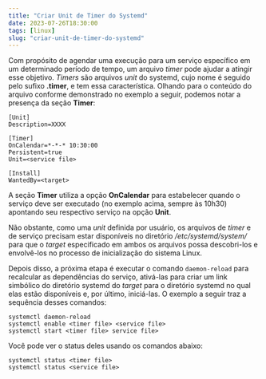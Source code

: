 ```yaml
---
title: "Criar Unit de Timer do Systemd"
date: 2023-07-26T18:30:00
tags: [linux]
slug: "criar-unit-de-timer-do-systemd"
---
```


Com propósito de agendar uma execução para um serviço específico em um determinado período de tempo, um arquivo _timer_ pode ajudar a atingir esse objetivo. _Timers_ são arquivos _unit_ do systemd, cujo nome é seguido pelo sufixo __.timer__, e tem essa característica. Olhando para o conteúdo do arquivo conforme demonstrado no exemplo a seguir, podemos notar a presença da seção __Timer__:

```shell
[Unit]
Description=XXXX

[Timer]
OnCalendar=*-*-* 10:30:00
Persistent=true
Unit=<service file>

[Install]
WantedBy=<target>
```

A seção __Timer__ utiliza a opção __OnCalendar__ para estabelecer quando o serviço deve ser executado (no exemplo acima, sempre às 10h30) apontando seu respectivo serviço na opção __Unit__.

Não obstante, como uma _unit_ definida por usuário, os arquivos de _timer_ e de serviço precisam estar disponíveis no diretório _/etc/systemd/system/_ para que o _target_ especificado em ambos os arquivos possa descobri-los e envolvê-los no processo de inicialização do sistema Linux.

Depois disso, a próxima etapa é executar o comando `daemon-reload` para recalcular as dependências do serviço, ativá-las para criar um link simbólico do diretório systemd do _target_ para o diretório systemd no qual elas estão disponíveis e, por último, iniciá-las. O exemplo a seguir traz a sequência desses comandos:

```shell
systemctl daemon-reload
systemctl enable <timer file> <service file>
systemctl start <timer file> service file>
```

Você pode ver o status deles usando os comandos abaixo:

```shell
systemctl status <timer file>
systemctl status <service file>
```